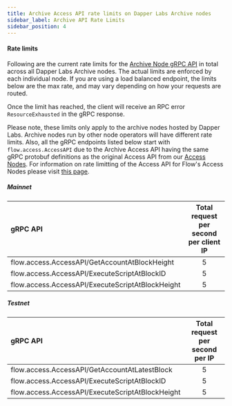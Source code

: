 ```yaml
---
title: Archive Access API rate limits on Dapper Labs Archive nodes
sidebar_label: Archive API Rate Limits
sidebar_position: 4
---
```


#### Rate limits

Following are the current rate limits for the [Archive Node gRPC API](./archive-access-api.md) in total across all Dapper Labs Archive nodes. The actual limits are enforced by each individual node. If you are using a load balanced endpoint, the limits below are the max rate, and may vary depending on how your requests are routed.

Once the limit has reached, the client will receive an RPC error `ResourceExhausted` in the gRPC response.

Please note, these limits only apply to the archive nodes hosted by Dapper Labs. Archive nodes run by other node operators will have different rate limits.
Also, all the gRPC endpoints listed below start with `flow.access.AccessAPI` due to the Archive Access API having the same gRPC protobuf definitions as the original Access API from our [Access Nodes](./node-operation/node-roles.md#access). For information on rate limitting of the Access API for Flow's Access Nodes please visit [this page](./access-api-rate-limits.md).

##### Mainnet

|                 gRPC API                             | Total request per second per client IP        |
|:-----------------------------------------------------|:---------------------------------------------:|
| flow.access.AccessAPI/GetAccountAtBlockHeight        |                   5                           |
| flow.access.AccessAPI/ExecuteScriptAtBlockID         |                   5                           |
| flow.access.AccessAPI/ExecuteScriptAtBlockHeight     |                   5                           |


##### Testnet

|                 gRPC API                             | Total request per second per IP               |
|:-----------------------------------------------------|:---------------------------------------------:|
| flow.access.AccessAPI/GetAccountAtLatestBlock        |                   5                           |
| flow.access.AccessAPI/ExecuteScriptAtBlockID         |                   5                           |
| flow.access.AccessAPI/ExecuteScriptAtBlockHeight     |                   5                           |



